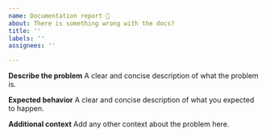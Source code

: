 ```yaml
---
name: Documentation report 📖
about: There is something wrong with the docs?
title: ''
labels: ''
assignees: ''

---
```


**Describe the problem**
A clear and concise description of what the problem is.

**Expected behavior**
A clear and concise description of what you expected to happen.

**Additional context**
Add any other context about the problem here.
